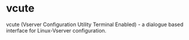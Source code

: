 vcute
=====

vcute (Vserver Configuration Utility Terminal Enabled)  - a dialogue based interface for Linux-Vserver configuration.
